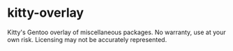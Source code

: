 # kitty-overlay
Kitty's Gentoo overlay of miscellaneous packages.  No warranty, use at your own risk.  Licensing may not be accurately represented.
